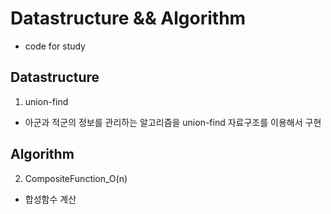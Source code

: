 # Datastructure && Algorithm
* code for study

## Datastructure
1. union-find
* 아군과 적군의 정보를 관리하는 알고리즘을 union-find 자료구조를 이용해서 구현

## Algorithm
2. CompositeFunction_O(n)
* 합성함수 계산 
